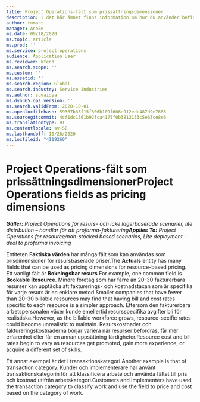 ```yaml
---
title: Project Operations-fält som prissättningsdimensioner
description: I det här ämnet finns information om hur du använder befintliga dimensioner i Dynamics 365 Project Operations.
author: rumant
manager: AnnBe
ms.date: 09/18/2020
ms.topic: article
ms.prod: ''
ms.service: project-operations
audience: Application User
ms.reviewer: kfend
ms.search.scope: ''
ms.custom: ''
ms.assetid: ''
ms.search.region: Global
ms.search.industry: Service industries
ms.author: suvaidya
ms.dyn365.ops.version: ''
ms.search.validFrom: 2020-10-01
ms.openlocfilehash: 59367b35f15f806b109f606e912edc487d9e7685
ms.sourcegitcommit: 4cf1dc1561b92fca4175f0b3813133c5e63ce8e6
ms.translationtype: HT
ms.contentlocale: sv-SE
ms.lasthandoff: 10/28/2020
ms.locfileid: "4119260"
---
```

# <a name="project-operations-fields-as-pricing-dimensions"></a><span data-ttu-id="1863b-103">Project Operations-fält som prissättningsdimensioner</span><span class="sxs-lookup"><span data-stu-id="1863b-103">Project Operations fields as pricing dimensions</span></span>

<span data-ttu-id="1863b-104">_**Gäller:** Project Operations för resurs- och icke lagerbaserade scenarier, lite distribution – handlar för att proforma-fakturering_</span><span class="sxs-lookup"><span data-stu-id="1863b-104">_**Applies To:** Project Operations for resource/non-stocked based scenarios, Lite deployment - deal to proforma invoicing_</span></span>

<span data-ttu-id="1863b-105">Entiteten **Faktiska värden** har många fält som kan användas som prisdimensioner för resursbaserade priser.</span><span class="sxs-lookup"><span data-stu-id="1863b-105">The **Actuals** entity has many fields that can be used as pricing dimensions for resource-based pricing.</span></span> <span data-ttu-id="1863b-106">Ett vanligt fält är **Bokningsbar resurs**.</span><span class="sxs-lookup"><span data-stu-id="1863b-106">For example, one common field is **Bookable Resource**.</span></span> <span data-ttu-id="1863b-107">Mindre företag som har färre än 20-30 fakturerbara resurser kan upptäcka att fakturerings- och kostnadstaxan som är specifika för varje resurs är en enklare metod.</span><span class="sxs-lookup"><span data-stu-id="1863b-107">Smaller companies that have fewer than 20-30 billable resources may find that having bill and cost rates specific to each resource is a simpler approach.</span></span> <span data-ttu-id="1863b-108">Eftersom den fakturerbara arbetspersonalen växer kunde emellertid resursspecifika avgifter bli för realistiska.</span><span class="sxs-lookup"><span data-stu-id="1863b-108">However, as the billable workforce grows, resource-secific rates could become unrealistic to maintain.</span></span> <span data-ttu-id="1863b-109">Resurskostnader och faktureringskostnaderna börjar variera när resurser befordras, får mer erfarenhet eller får en annan uppsättning färdigheter.</span><span class="sxs-lookup"><span data-stu-id="1863b-109">Resource cost and bill rates begin to vary as resources get promoted, gain more experience, or acquire a different set of skills.</span></span> 

<span data-ttu-id="1863b-110">Ett annat exempel är det i transaktionskategori.</span><span class="sxs-lookup"><span data-stu-id="1863b-110">Another example is that of transaction category.</span></span> <span data-ttu-id="1863b-111">Kunder och implementerare har använt transaktionskategorin för att klassificera arbete och använda fältet till pris och kostnad utifrån arbetskategori.</span><span class="sxs-lookup"><span data-stu-id="1863b-111">Customers and Implementers have used the transaction category to classify work and use the field to price and cost based on the category of work.</span></span>
